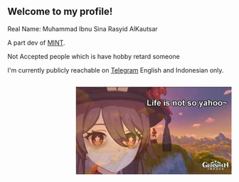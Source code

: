 ## Welcome to my profile!

Real Name: Muhammad Ibnu Sina Rasyid AlKautsar

A part dev of [MINT](https://t.me/MiuiBGST).

Not Accepted people which is have hobby retard someone

I'm currently publicly reachable on [Telegram](https://t.me/Rsyd58) English and Indonesian only.

##

<img align="right" width="350px" src="https://raw.githubusercontent.com/Rsyd58/Rsyd58/master/c537060750d51a233ffe09004df62542_7909704497578806176-transformed.webp" alt="Such a life." />




